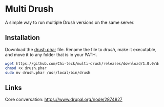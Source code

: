 # Multi Drush

A simple way to run multiple Drush versions on the same server.


## Installation
Download the [drush.phar](https://github.com/Chi-teck/multi-drush/releases/download/1.0.0/drush.phar) file. Rename the file to _drush_, make it executable, and move it to any folder that is in your PATH.

```bash
wget https://github.com/Chi-teck/multi-drush/releases/download/1.0.0/drush.phar
chmod +x drush.phar
sudo mv drush.phar /usr/local/bin/drush
```


## Links

Core conversation: https://www.drupal.org/node/2874827
